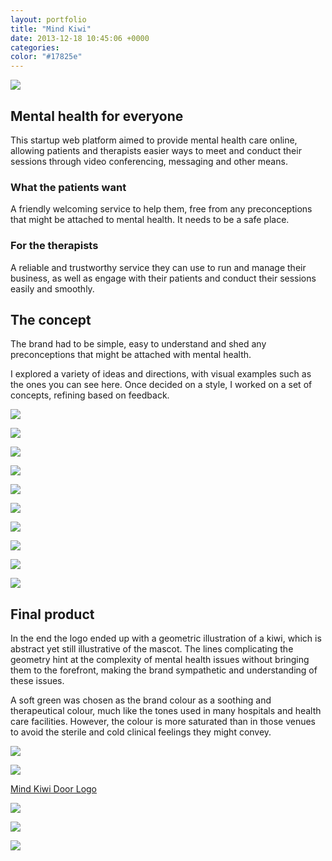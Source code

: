 ```yaml
---
layout: portfolio
title: "Mind Kiwi"
date: 2013-12-18 10:45:06 +0000
categories:
color: "#17825e"
---
```


![](mind-kiwi-featured-b73dc513-4d22-472f-a4ab-fe4200de01ee.png)

## Mental health for everyone

This startup web platform aimed to provide mental health care online, allowing patients and therapists easier ways to meet and conduct their sessions through video conferencing, messaging and other means.

### What the patients want

A friendly welcoming service to help them, free from any preconceptions that might be attached to mental health. It needs to be a safe place.

### For the therapists

A reliable and trustworthy service they can use to run and manage their business, as well as engage with their patients and conduct their sessions easily and smoothly.

## The concept

The brand had to be simple, easy to understand and shed any preconceptions that might be attached with mental health.

I explored a variety of ideas and directions, with visual examples such as the ones you can see here. Once decided on a style, I worked on a set of concepts, refining based on feedback.

![](Mind-Kiwi-Studies01-bffe1a43-53ad-4965-aae6-fdfb347cee00.jpg)

![](Logo-Alternatives-Presentation_Page_12-728fb3e7-8e41-457f-b25e-3ba0605f508d.png)

![](Logo-Alternatives-Presentation_Page_11-58e5d4e1-e292-4840-b319-1dd72b6263f5.png)

![](Logo-Alternatives-Presentation_Page_13-3e92d642-48b0-40b0-940b-6453eaf6dfd7.png)

![](Logo-Alternatives-Presentation_Page_14-8a22cfcb-e8e6-4c0e-b49e-e445ba66b168.png)

![](Mind-Kiwi-Studies02-af72fd1b-3c9b-49b3-b6c3-01f61f2715f8.jpg)

![](Logo-Alternatives-Presentation_Page_08-61c33543-be2e-42d2-aa28-2ed23b53ebc7.png)

![](Logo-Alternatives-Presentation_Page_07-94470f21-5a19-4deb-9af1-a820e3bdbeee.png)

![](Logo-Alternatives-Presentation_Page_06-bc9b9a47-d696-47ca-8ab5-37553c0ccfeb.png)

![](Logo-Alternatives-Presentation_Page_09-b16842ab-65ed-4433-a3c9-e8b02253dcc6.png)

## Final product

In the end the logo ended up with a geometric illustration of a kiwi, which is abstract yet still illustrative of the mascot. The lines complicating the geometry hint at the complexity of mental health issues without bringing them to the forefront, making the brand sympathetic and understanding of these issues.

A soft green was chosen as the brand colour as a soothing and therapeutical colour, much like the tones used in many hospitals and health care facilities. However, the colour is more saturated than in those venues to avoid the sterile and cold clinical feelings they might convey.

![](Logo-Alternatives-Presentation_Page_02-89e6c2d4-ed47-4898-bec5-e7766da46bd7.png)

![](Logo-Alternatives-Presentation_Page_13-9b6c06ce-0acb-4f6e-8a49-f565a5638e1b.png)

[Mind Kiwi Door Logo](https://i1.wp.com/goncaloandrade.com/wp-content/uploads/2014/07/Mind-Kiwi-Door-Logo.jpg?ssl=1)

![](Mind-Kiwi-Door-Logo-ad2385dc-9ae9-4a36-afe9-e5105dfc3846.jpg)

![](MindKiwi-landing-page-5618fdde-8a0c-47f4-af67-408306e4bcd9.png)

![](MindKiwi-Business-Card-Mockup-026bc2b5-18cd-4a14-9be4-2abd6344b305.jpg)
